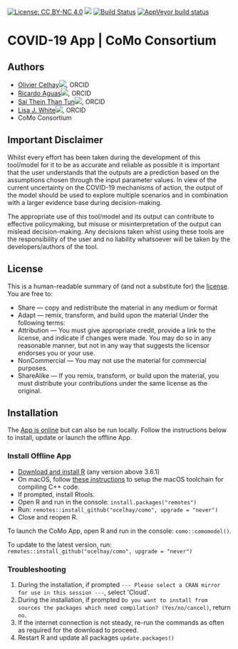 <!-- badges: start -->
[![License: CC BY-NC 4.0](https://img.shields.io/badge/License-CC%20BY--NC%204.0-lightgrey.svg)](https://creativecommons.org/licenses/by-nc/4.0/)
[![](https://img.shields.io/badge/devel%20version-13.8-blue.svg)](https://github.com/ocelhay/como)
[![Build Status](https://travis-ci.org/ocelhay/como.svg?branch=master)](https://travis-ci.org/ocelhay/como)
[![AppVeyor build status](https://ci.appveyor.com/api/projects/status/github/ocelhay/como?branch=master&svg=true)](https://ci.appveyor.com/project/ocelhay/como)
<!-- badges: end -->

# COVID-19 App | CoMo Consortium

## Authors

- <a href="https://orcid.org/0000-0002-2971-9110" width="16" height="16" target="_blank">Olivier Celhay<img src="https://orcid.org/sites/default/files/images/orcid_16x16(1).gif" border="0"></a>, ORCID
- <a href="https://orcid.org/0000-0002-6507-6597" width="16" height="16" target="_blank">Ricardo Aguas<img src="https://orcid.org/sites/default/files/images/orcid_16x16(1).gif" border="0"></a>, ORCID
- <a href="https://orcid.org/0000-0001-9733-8304" width="16" height="16" target="_blank">Sai Thein Than Tun<img src="https://orcid.org/sites/default/files/images/orcid_16x16(1).gif" border="0"></a>, ORCID
- <a href="https://orcid.org/0000-0002-6523-185X" width="16" height="16" target="_blank">Lisa J. White<img src="https://orcid.org/sites/default/files/images/orcid_16x16(1).gif" border="0"></a>, ORCID
- CoMo Consortium

## Important Disclaimer

Whilst every effort has been taken during the development of this tool/model for it to be as accurate and reliable as possible it is important that the user understands that the outputs are a prediction based on the assumptions chosen through the input parameter values. In view of the current uncertainty on the COVID-19 mechanisms of action, the output of the model should be used to explore multiple scenarios and in combination with a larger evidence base during decision-making.

The appropriate use of this tool/model and its output can contribute to effective policymaking, but misuse or misinterpretation of the output can mislead decision-making. Any decisions taken whist using these tools are the responsibility of the user and no liability whatsoever will be taken by the developers/authors of the tool.

## License

This is a human-readable summary of (and not a substitute for) the [license](https://github.com/ocelhay/como/blob/master/LICENSE.txt).
You are free to:
- Share — copy and redistribute the material in any medium or format
- Adapt — remix, transform, and build upon the material
Under the following terms:
- Attribution — You must give appropriate credit, provide a link to the license, and indicate if changes were made. You may do so in any reasonable manner, but not in any way that suggests the licensor endorses you or your use.
- NonCommercial — You may not use the material for commercial purposes.
- ShareAlike — If you remix, transform, or build upon the material, you must distribute your contributions under the same license as the original.


## Installation

The [App is online](https://comomodel.net) but can also be run locally. Follow the instructions below to install, update or launch the offline App.

### Install Offline App

- [Download and install R](https://cran.r-project.org) (any version above 3.6.1)
- On macOS, follow [these instructions](https://thecoatlessprofessor.com/programming/cpp/r-compiler-tools-for-rcpp-on-macos/) to setup the macOS toolchain for compiling C++ code.
- If prompted, install Rtools.
- Open R and run in the console: `install.packages("remotes")`
- Run: `remotes::install_github("ocelhay/como", upgrade = "never")`
- Close and reopen R.


To launch the CoMo App, open R and run in the console: `como::comomodel()`.

To update to the latest version, run: `remotes::install_github("ocelhay/como", upgrade = "never")`


### Troubleshooting

1. During the installation, if prompted `--- Please select a CRAN mirror for use in this session ---`, select 'Cloud'.
2. During the installation, if prompted `Do you want to install from sources the packages which need compilation? (Yes/no/cancel)`, return `no`.
3. If the internet connection is not steady, re-run the commands as often as required for the download to proceed.
4. Restart R and update all packages `update.packages()`
